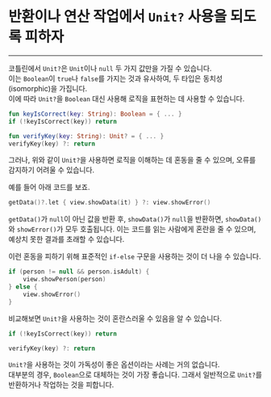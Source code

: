 # 반환이나 연산 작업에서 `Unit?` 사용을 되도록 피하자

---

코틀린에서 `Unit?`은 `Unit`이나 `null` 두 가지 값만을 가질 수 있습니다.   
이는 `Boolean`이 `true`나 `false`를 가지는 것과 유사하여, 두 타입은 동치성(isomorphic)을 가집니다.  
이에 따라 `Unit?`을 `Boolean` 대신 사용해 로직을 표현하는 데 사용할 수 있습니다.

```kotlin
fun keyIsCorrect(key: String): Boolean = { ... }
if (!keyIsCorrect(key)) return
```

```kotlin
fun verifyKey(key: String): Unit? = { ... }
verifyKey(key) ?: return
```

그러나, 위와 같이 `Unit?`을 사용하면 로직을 이해하는 데 혼동을 줄 수 있으며, 오류를 감지하기 어려울 수 있습니다.  

예를 들어 아래 코드를 보죠.

```kotlin
getData()?.let { view.showData(it) } ?: view.showError()
```

`getData()`가 `null`이 아닌 값을 반환 후, `showData()`가 `null`을 반환하면, `showData()`와 `showError()`가 모두 호출됩니다. 
이는 코드를 읽는 사람에게 혼란을 줄 수 있으며, 예상치 못한 결과를 초래할 수 있습니다.

이런 혼동을 피하기 위해 표준적인 `if-else` 구문을 사용하는 것이 더 나을 수 있습니다.

```kotlin
if (person != null && person.isAdult) {
    view.showPerson(person)
} else {
    view.showError()
}
```

비교해보면 `Unit?`을 사용하는 것이 혼란스러울 수 있음을 알 수 있습니다.

```kotlin
if (!keyIsCorrect(key)) return

verifyKey(key) ?: return
```

`Unit?`을 사용하는 것이 가독성이 좋은 옵션이라는 사례는 거의 없습니다.   
대부분의 경우, `Boolean`으로 대체하는 것이 가장 좋습니다. 
그래서 일반적으로 `Unit?`를 반환하거나 작업하는 것을 피합니다.
